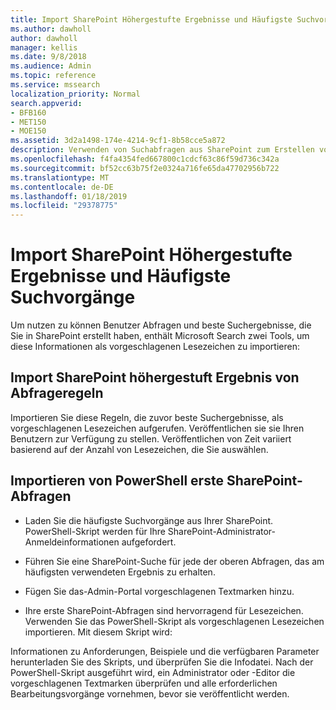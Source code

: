 ```yaml
---
title: Import SharePoint Höhergestufte Ergebnisse und Häufigste Suchvorgänge
ms.author: dawholl
author: dawholl
manager: kellis
ms.date: 9/8/2018
ms.audience: Admin
ms.topic: reference
ms.service: mssearch
localization_priority: Normal
search.appverid:
- BFB160
- MET150
- MOE150
ms.assetid: 3d2a1498-174e-4214-9cf1-8b58cce5a872
description: Verwenden von Suchabfragen aus SharePoint zum Erstellen von Arbeit Ergebnisse für Microsoft Search
ms.openlocfilehash: f4fa4354fed667800c1cdcf63c86f59d736c342a
ms.sourcegitcommit: bf52cc63b75f2e0324a716fe65da47702956b722
ms.translationtype: MT
ms.contentlocale: de-DE
ms.lasthandoff: 01/18/2019
ms.locfileid: "29378775"
---
```

# <a name="import-sharepoint-promoted-results-and-top-queries"></a>Import SharePoint Höhergestufte Ergebnisse und Häufigste Suchvorgänge

Um nutzen zu können Benutzer Abfragen und beste Suchergebnisse, die Sie in SharePoint erstellt haben, enthält Microsoft Search zwei Tools, um diese Informationen als vorgeschlagenen Lesezeichen zu importieren: 
  
## <a name="import-sharepoint-promoted-result-query-rules"></a>Import SharePoint höhergestuft Ergebnis von Abfrageregeln

Importieren Sie diese Regeln, die zuvor beste Suchergebnisse, als vorgeschlagenen Lesezeichen aufgerufen. Veröffentlichen sie sie Ihren Benutzern zur Verfügung zu stellen. Veröffentlichen von Zeit variiert basierend auf der Anzahl von Lesezeichen, die Sie auswählen.
  
## <a name="import-top-sharepoint-queries-using-powershell"></a>Importieren von PowerShell erste SharePoint-Abfragen

- Laden Sie die häufigste Suchvorgänge aus Ihrer SharePoint. PowerShell-Skript werden für Ihre SharePoint-Administrator-Anmeldeinformationen aufgefordert.
    
- Führen Sie eine SharePoint-Suche für jede der oberen Abfragen, das am häufigsten verwendeten Ergebnis zu erhalten.
    
- Fügen Sie das-Admin-Portal vorgeschlagenen Textmarken hinzu.
    
- Ihre erste SharePoint-Abfragen sind hervorragend für Lesezeichen. Verwenden Sie das PowerShell-Skript als vorgeschlagenen Lesezeichen importieren. Mit diesem Skript wird:
    
Informationen zu Anforderungen, Beispiele und die verfügbaren Parameter herunterladen Sie des Skripts, und überprüfen Sie die Infodatei. Nach der PowerShell-Skript ausgeführt wird, ein Administrator oder -Editor die vorgeschlagenen Textmarken überprüfen und alle erforderlichen Bearbeitungsvorgänge vornehmen, bevor sie veröffentlicht werden.

  

